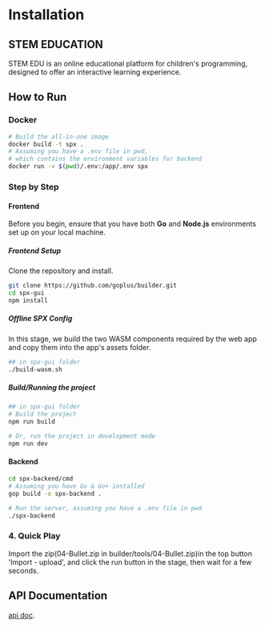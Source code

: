 # Installation

## STEM EDUCATION

STEM EDU is an online educational platform for children's programming, designed to offer an interactive learning experience.

## How to Run

### Docker

````bash
# Build the all-in-one image
docker build -t spx .
# Assuming you have a .env file in pwd,
# which contains the environment variables for backend
docker run -v $(pwd)/.env:/app/.env spx
````

### Step by Step

#### Frontend

Before you begin, ensure that you have both **Go** and **Node.js** environments set up on your local machine.

##### Frontend Setup

Clone the repository and install.

```bash
git clone https://github.com/goplus/builder.git
cd spx-gui
npm install
```

#####  Offline SPX Config

In this stage, we build the two WASM components required by the web app and copy them into the app's assets folder.

```bash
## in spx-gui folder
./build-wasm.sh
```

##### Build/Running the project

```bash
## in spx-gui folder
# Build the project
npm run build

# Or, run the project in development mode
npm run dev
```

#### Backend 

```bash
cd spx-backend/cmd
# Assuming you have Go & Go+ installed
gop build -o spx-backend .

# Run the server, assuming you have a .env file in pwd
./spx-backend
```

### 4. Quick Play

Import the zip(04-Bullet.zip in builder/tools/04-Bullet.zip)in the top button 'Import - upload', and click the run button in the stage, then wait for a few seconds.

## API Documentation

[api doc](../api-doc/api-document.md).
